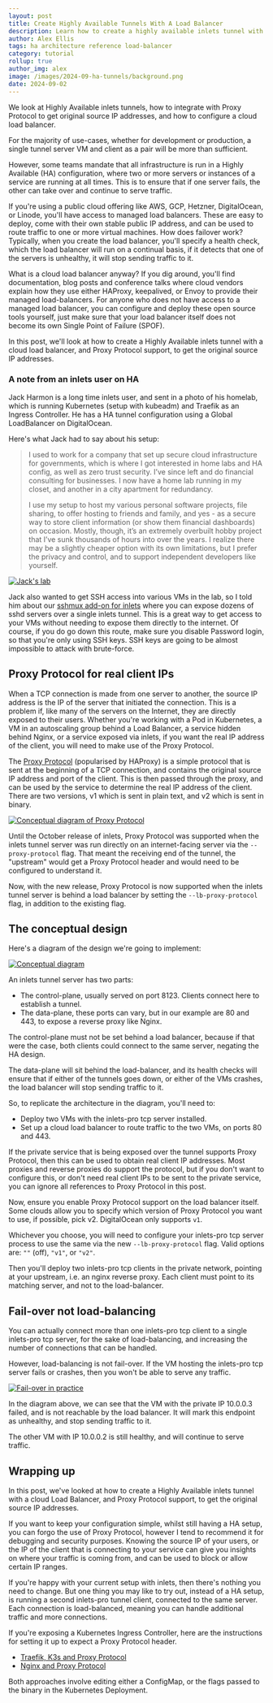 ```yaml
---
layout: post
title: Create Highly Available Tunnels With A Load Balancer
description: Learn how to create a highly available inlets tunnel with a load balancer, and Proxy Protocol support, to get source IP addresses.
author: Alex Ellis
tags: ha architecture reference load-balancer
category: tutorial
rollup: true
author_img: alex
image: /images/2024-09-ha-tunnels/background.png
date: 2024-09-02
---
```


We look at Highly Available inlets tunnels, how to integrate with Proxy Protocol to get original source IP addresses, and how to configure a cloud load balancer.

For the majority of use-cases, whether for development or production, a single tunnel server VM and client as a pair will be more than sufficient.

However, some teams mandate that all infrastructure is run in a Highly Available (HA) configuration, where two or more servers or instances of a service are running at all times. This is to ensure that if one server fails, the other can take over and continue to serve traffic.

If you're using a public cloud offering like AWS, GCP, Hetzner, DigitalOcean, or Linode, you'll have access to managed load balancers. These are easy to deploy, come with their own stable public IP address, and can be used to route traffic to one or more virtual machines. How does failover work? Typically, when you create the load balancer, you'll specify a health check, which the load balancer will run on a continual basis, if it detects that one of the servers is unhealthy, it will stop sending traffic to it.

What is a cloud load balancer anyway? If you dig around, you'll find documentation, blog posts and conference talks where cloud vendors explain how they use either HAProxy, keepalived, or Envoy to provide their managed load-balancers. For anyone who does not have access to a managed load balancer, you can configure and deploy these open source tools yourself, just make sure that your load balancer itself does not become its own Single Point of Failure (SPOF).

In this post, we'll look at how to create a Highly Available inlets tunnel with a cloud load balancer, and Proxy Protocol support, to get the original source IP addresses.

### A note from an inlets user on HA

Jack Harmon is a long time inlets user, and sent in a photo of his homelab, which is running Kubernetes (setup with kubeadm) and Traefik as an Ingress Controller. He has a HA tunnel configuration using a Global LoadBalancer on DigitalOcean.

Here's what Jack had to say about his setup:

> I used to work for a company that set up secure cloud infrastructure for governments, which is where I got interested in home labs and HA config, as well as zero trust security. I’ve since left and do financial consulting for businesses. I now have a home lab running in my closet, and another in a city apartment for redundancy. 
> 
> I use my setup to host my various personal software projects, file sharing, to offer hosting to friends and family, and yes - as a secure way to store client information (or show them financial dashboards) on occasion. Mostly, though, it’s an extremely overbuilt hobby project that I’ve sunk thousands of hours into over the years. I realize there may be a slightly cheaper option with its own limitations, but I prefer the privacy and control, and to support independent developers like yourself. 

[![Jack's lab](/images/2024-09-ha-tunnels/jack-lab.jpg)](/images/2024-09-ha-tunnels/jack-lab.jpg)

Jack also wanted to get SSH access into various VMs in the lab, so I told him about our [sshmux add-on for inlets](https://inlets.dev/blog/2024/02/05/access-all-your-ssh-servers-with-sshmux.html) where you can expose dozens of sshd servers over a single inlets tunnel. This is a great way to get access to your VMs without needing to expose them directly to the internet. Of course, if you do go down this route, make sure you disable Password login, so that you're only using SSH keys. SSH keys are going to be almost impossible to attack with brute-force.

## Proxy Protocol for real client IPs

When a TCP connection is made from one server to another, the source IP address is the IP of the server that initiated the connection. This is a problem if, like many of the servers on the Internet, they are directly exposed to their users. Whether you're working with a Pod in Kubernetes, a VM in an autoscaling group behind a Load Balancer, a service hidden behind Nginx, or a service exposed via inlets, if you want the real IP address of the client, you will need to make use of the Proxy Protocol.

The [Proxy Protocol](https://www.haproxy.com/blog/use-the-proxy-protocol-to-preserve-a-clients-ip-address) (popularised by HAProxy) is a simple protocol that is sent at the beginning of a TCP connection, and contains the original source IP address and port of the client. This is then passed through the proxy, and can be used by the service to determine the real IP address of the client. There are two versions, v1 which is sent in plain text, and v2 which is sent in binary.

[![Conceptual diagram of Proxy Protocol](/images/2024-09-ha-tunnels/conceptual-proxy.png)](/images/2024-09-ha-tunnels/conceptual-proxy.png)

Until the October release of inlets, Proxy Protocol was supported when the inlets tunnel server was run directly on an internet-facing server via the `--proxy-protocol` flag. That meant the receiving end of the tunnel, the "upstream" would get a Proxy Protocol header and would need to be configured to understand it.

Now, with the new release, Proxy Protocol is now supported when the inlets tunnel server is behind a load balancer by setting the `--lb-proxy-protocol` flag, in addition to the existing flag.

## The conceptual design

Here's a diagram of the design we're going to implement:

[![Conceptual diagram](/images/2024-09-ha-tunnels/conceptual-ha.png)](/images/2024-09-ha-tunnels/conceptual-ha.png)

An inlets tunnel server has two parts:

* The control-plane, usually served on port 8123. Clients connect here to establish a tunnel.
* The data-plane, these ports can vary, but in our example are 80 and 443, to expose a reverse proxy like Nginx.

The control-plane must not be set behind a load balancer, because if that were the case, both clients could connect to the same server, negating the HA design.

The data-plane will sit behind the load-balancer, and its health checks will ensure that if either of the tunnels goes down, or either of the VMs crashes, the load balancer will stop sending traffic to it.

So, to replicate the architecture in the diagram, you'll need to:

* Deploy two VMs with the inlets-pro tcp server installed.
* Set up a cloud load balancer to route traffic to the two VMs, on ports 80 and 443.

If the private service that is being exposed over the tunnel supports Proxy Protocol, then this can be used to obtain real client IP addresses. Most proxies and reverse proxies do support the protocol, but if you don't want to configure this, or don't need real client IPs to be sent to the private service, you can ignore all references to Proxy Protocol in this post.

Now, ensure you enable Proxy Protocol support on the load balancer itself. Some clouds allow you to specify which version of Proxy Protocol you want to use, if possible, pick v2. DigitalOcean only supports `v1`.

Whichever you choose, you will need to configure your inlets-pro tcp server process to use the same via the new `--lb-proxy-protocol` flag. Valid options are: `""` (off), `"v1"`, or `"v2"`.

Then you'll deploy two inlets-pro tcp clients in the private network, pointing at your upstream, i.e. an nginx reverse proxy. Each client must point to its matching server, and not to the load-balancer.

## Fail-over not load-balancing

You can actually connect more than one inlets-pro tcp client to a single inlets-pro tcp server, for the sake of load-balancing, and increasing the number of connections that can be handled.

However, load-balancing is not fail-over. If the VM hosting the inlets-pro tcp server fails or crashes, then you won't be able to serve any traffic.

[![Fail-over in practice](/images/2024-09-ha-tunnels/conceptual-ha-failover.png)](/images/2024-09-ha-tunnels/conceptual-ha-failover.png)

In the diagram above, we can see that the VM with the private IP 10.0.0.3 failed, and is not reachable by the load balancer. It will mark this endpoint as unhealthy, and stop sending traffic to it.

The other VM with IP 10.0.0.2 is still healthy, and will continue to serve traffic.

## Wrapping up

In this post, we've looked at how to create a Highly Available inlets tunnel with a cloud Load Balancer, and Proxy Protocol support, to get the original source IP addresses.

If you want to keep your configuration simple, whilst still having a HA setup, you can forgo the use of Proxy Protocol, however I tend to recommend it for debugging and security purposes. Knowing the source IP of your users, or the IP of the client that is connecting to your service can give you insights on where your traffic is coming from, and can be used to block or allow certain IP ranges.

If you're happy with your current setup with inlets, then there's nothing you need to change. But one thing you may like to try out, instead of a HA setup, is running a second inlets-pro tunnel client, connected to the same server. Each connection is load-balanced, meaning you can handle additional traffic and more connections.

If you're exposing a Kubernetes Ingress Controller, here are the instructions for setting it up to expect a Proxy Protocol header.

* [Traefik, K3s and Proxy Protocol](https://inlets.dev/blog/2022/09/02/real-client-ips-with-proxy-protocol.html)
* [Nginx and Proxy Protocol](https://kubernetes.github.io/ingress-nginx/user-guide/nginx-configuration/configmap/#use-proxy-protocol)

Both approaches involve editing either a ConfigMap, or the flags passed to the binary in the Kubernetes Deployment.
